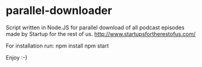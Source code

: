 parallel-downloader
===================

Script written in Node.JS for parallel download of all podcast episodes made by Startup for the rest of us.
http://www.startupsfortherestofus.com/


For installation run:
npm install
npm start


Enjoy :-)